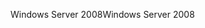 <span data-ttu-id="7a42e-101">Windows Server 2008</span><span class="sxs-lookup"><span data-stu-id="7a42e-101">Windows Server 2008</span></span>